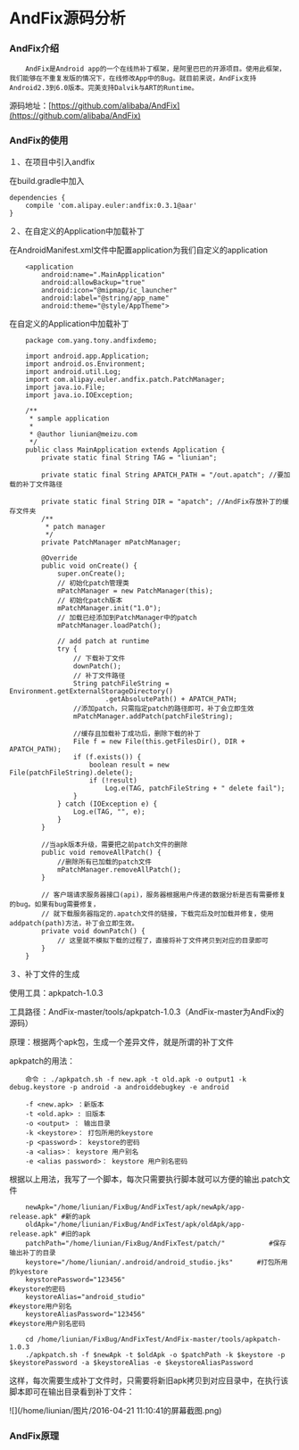 # AndFix源码分析

### AndFix介绍
		AndFix是Android app的一个在线热补丁框架，是阿里巴巴的开源项目。使用此框架，我们能够在不重复发版的情况下，在线修改App中的Bug。就目前来说，AndFix支持Android2.3到6.0版本。完美支持Dalvik与ART的Runtime。

源码地址：[https://github.com/alibaba/AndFix](https://github.com/alibaba/AndFix) 
### AndFix的使用

１、在项目中引入andfix
	
在build.gradle中加入
	
	dependencies {
    	compile 'com.alipay.euler:andfix:0.3.1@aar'
	}
２、在自定义的Application中加载补丁

在AndroidManifest.xml文件中配置application为我们自定义的application
	
	    <application
        	android:name=".MainApplication"
        	android:allowBackup="true"
        	android:icon="@mipmap/ic_launcher"
        	android:label="@string/app_name"
        	android:theme="@style/AppTheme">
在自定义的Application中加载补丁

        package com.yang.tony.andfixdemo;
    
        import android.app.Application;
        import android.os.Environment;
        import android.util.Log;
        import com.alipay.euler.andfix.patch.PatchManager;
        import java.io.File;
        import java.io.IOException;
    
        /**
         * sample application
         *
         * @author liunian@meizu.com
         */
        public class MainApplication extends Application {
            private static final String TAG = "liunian";
    
            private static final String APATCH_PATH = "/out.apatch"; //要加载的补丁文件路径
    
            private static final String DIR = "apatch"; //AndFix存放补丁的缓存文件夹
            /**
             * patch manager
             */
            private PatchManager mPatchManager;
    
            @Override
            public void onCreate() {
                super.onCreate();
                // 初始化patch管理类
                mPatchManager = new PatchManager(this);
                // 初始化patch版本
                mPatchManager.init("1.0");
                // 加载已经添加到PatchManager中的patch
                mPatchManager.loadPatch();
    
                // add patch at runtime
                try {
                    // 下载补丁文件
                    downPatch();
                    // 补丁文件路径
                    String patchFileString = Environment.getExternalStorageDirectory()
                            .getAbsolutePath() + APATCH_PATH;
                    //添加patch，只需指定patch的路径即可，补丁会立即生效
                    mPatchManager.addPatch(patchFileString);
    
                    //缓存且加载补丁成功后，删除下载的补丁
                    File f = new File(this.getFilesDir(), DIR + APATCH_PATH);
                    if (f.exists()) {
                        boolean result = new File(patchFileString).delete();
                        if (!result)
                            Log.e(TAG, patchFileString + " delete fail");
                    }
                } catch (IOException e) {
                    Log.e(TAG, "", e);
                }
            }
    
            //当apk版本升级，需要把之前patch文件的删除
            public void removeAllPatch() {
                //删除所有已加载的patch文件
                mPatchManager.removeAllPatch();
            }
    
            // 客户端请求服务器接口(api)，服务器根据用户传递的数据分析是否有需要修复的bug。如果有bug需要修复，
            // 就下载服务器指定的.apatch文件的链接，下载完后及时加载并修复，使用addpatch(path)方法，补丁会立即生效。
            private void downPatch() {
                // 这里就不模拟下载的过程了，直接将补丁文件拷贝到对应的目录即可
            }
        }
    
    

３、补丁文件的生成

使用工具：apkpatch-1.0.3

工具路径：AndFix-master/tools/apkpatch-1.0.3（AndFix-master为AndFix的源码）

原理：根据两个apk包，生成一个差异文件，就是所谓的补丁文件

apkpatch的用法：

        命令 : ./apkpatch.sh -f new.apk -t old.apk -o output1 -k debug.keystore -p android -a androiddebugkey -e android
        
        -f <new.apk> ：新版本
        -t <old.apk> : 旧版本
        -o <output> ： 输出目录
        -k <keystore>： 打包所用的keystore
        -p <password>： keystore的密码
        -a <alias>： keystore 用户别名
        -e <alias password>： keystore 用户别名密码

根据以上用法，我写了一个脚本，每次只需要执行脚本就可以方便的输出.patch文件

        newApk="/home/liunian/FixBug/AndFixTest/apk/newApk/app-release.apk" #新的apk
        oldApk="/home/liunian/FixBug/AndFixTest/apk/oldApk/app-release.apk" #旧的apk
        patchPath="/home/liunian/FixBug/AndFixTest/patch/"           #保存输出补丁的目录
        keystore="/home/liunian/.android/android_studio.jks"      #打包所用的kyestore
        keystorePassword="123456"                                 #keystore的密码
        keystoreAlias="android_studio"                            #keystore用户别名
        keystoreAliasPassword="123456"                            #keystore用户别名密码
        
        cd /home/liunian/FixBug/AndFixTest/AndFix-master/tools/apkpatch-1.0.3
        ./apkpatch.sh -f $newApk -t $oldApk -o $patchPath -k $keystore -p $keystorePassword -a $keystoreAlias -e $keystoreAliasPassword

这样，每次需要生成补丁文件时，只需要将新旧apk拷贝到对应目录中，在执行该脚本即可在输出目录看到补丁文件：

![](/home/liunian/图片/2016-04-21 11:10:41的屏幕截图.png)

### AndFix原理

